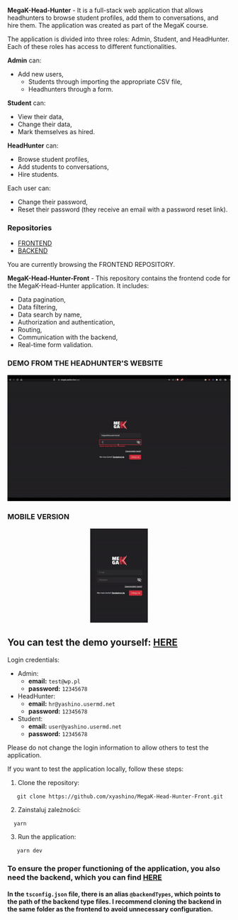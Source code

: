 **MegaK-Head-Hunter** - It is a full-stack web application that allows headhunters to browse student profiles, add them to conversations, and hire them. The application was created as part of the MegaK course.

The application is divided into three roles: Admin, Student, and HeadHunter. Each of these roles has access to different functionalities.

**Admin** can:

- Add new users,
    - Students through importing the appropriate CSV file,
    - Headhunters through a form.

**Student** can:

- View their data,
- Change their data,
- Mark themselves as hired.

**HeadHunter** can:

- Browse student profiles,
- Add students to conversations,
- Hire students.

Each user can:

- Change their password,
- Reset their password (they receive an email with a password reset link).

### Repositories

- [FRONTEND](https://github.com/xyashino/MegaK-Head-Hunter-Front)
- [BACKEND](https://github.com/xyashino/MegaK-Head-Hunter-BACK)

You are currently browsing the FRONTEND REPOSITORY.

**MegaK-Head-Hunter-Front** - This repository contains the frontend code for the MegaK-Head-Hunter application. It includes:

- Data pagination,
- Data filtering,
- Data search by name,
- Authorization and authentication,
- Routing,
- Communication with the backend,
- Real-time form validation.

### DEMO FROM THE HEADHUNTER'S WEBSITE

<p align="center">
    <img src="demo/desktop.gif" alt="DEMO"/>
</p>

### MOBILE VERSION

<p align="center">
    <img src="demo/mobile.gif" alt="DEMO"/>
</p>

## You can test the demo yourself: [HERE](https://megak.yashino.live/)

Login credentials:

- Admin:
    - **email:** `test@wp.pl`
    - **password:** `12345678`
- HeadHunter:
    - **email:** `hr@yashino.usermd.net`
    - **password:** `12345678`
- Student:
    - **email:** `user@yashino.usermd.net`
    - **password:** `12345678`

Please do not change the login information to allow others to test the application.

If you want to test the application locally, follow these steps:

1. Clone the repository:
```
   git clone https://github.com/xyashino/MegaK-Head-Hunter-Front.git
   ```
2. Zainstaluj zależności:
 ```
   yarn
 ```
3. Run the application:
```
   yarn dev
 ```
### To ensure the proper functioning of the application, you also need the backend, which you can find [HERE](https://github.com/xyashino/MegaK-Head-Hunter-BACK)
#### In the `tsconfig.json` file, there is an alias `@backendTypes`, which points to the path of the backend type files. I recommend cloning the backend in the same folder as the frontend to avoid unnecessary configuration.
